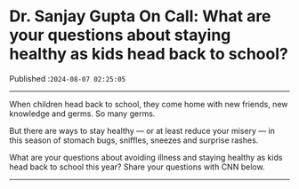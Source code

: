 # Dr. Sanjay Gupta On Call: What are your questions about staying healthy as kids head back to school?

Published :`2024-08-07 02:25:05`

---

When children head back to school, they come home with new friends, new knowledge and germs. So many germs.

But there are ways to stay healthy — or at least reduce your misery — in this season of stomach bugs, sniffles, sneezes and surprise rashes.

What are your questions about avoiding illness and staying healthy as kids head back to school this year? Share your questions with CNN below.

---

